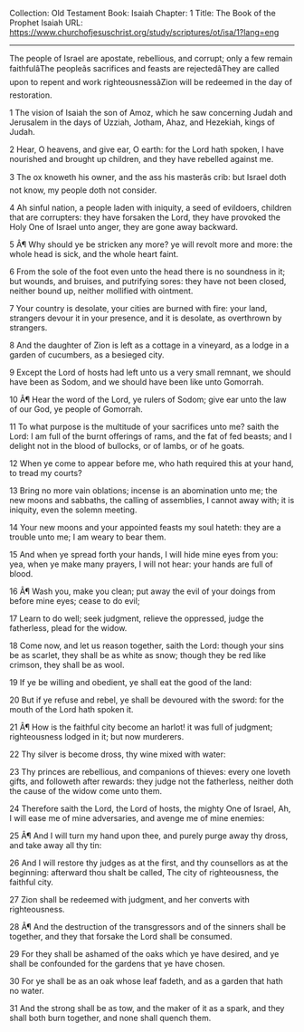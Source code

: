 Collection: Old Testament
Book: Isaiah
Chapter: 1
Title: The Book of the Prophet Isaiah
URL: https://www.churchofjesuschrist.org/study/scriptures/ot/isa/1?lang=eng

---

The people of Israel are apostate, rebellious, and corrupt; only a few remain faithfulâThe peopleâs sacrifices and feasts are rejectedâThey are called upon to repent and work righteousnessâZion will be redeemed in the day of restoration.

1 The vision of Isaiah the son of Amoz, which he saw concerning Judah and Jerusalem in the days of Uzziah, Jotham, Ahaz, and Hezekiah, kings of Judah.

2 Hear, O heavens, and give ear, O earth: for the Lord hath spoken, I have nourished and brought up children, and they have rebelled against me.

3 The ox knoweth his owner, and the ass his masterâs crib: but Israel doth not know, my people doth not consider.

4 Ah sinful nation, a people laden with iniquity, a seed of evildoers, children that are corrupters: they have forsaken the Lord, they have provoked the Holy One of Israel unto anger, they are gone away backward.

5 Â¶ Why should ye be stricken any more? ye will revolt more and more: the whole head is sick, and the whole heart faint.

6 From the sole of the foot even unto the head there is no soundness in it; but wounds, and bruises, and putrifying sores: they have not been closed, neither bound up, neither mollified with ointment.

7 Your country is desolate, your cities are burned with fire: your land, strangers devour it in your presence, and it is desolate, as overthrown by strangers.

8 And the daughter of Zion is left as a cottage in a vineyard, as a lodge in a garden of cucumbers, as a besieged city.

9 Except the Lord of hosts had left unto us a very small remnant, we should have been as Sodom, and we should have been like unto Gomorrah.

10 Â¶ Hear the word of the Lord, ye rulers of Sodom; give ear unto the law of our God, ye people of Gomorrah.

11 To what purpose is the multitude of your sacrifices unto me? saith the Lord: I am full of the burnt offerings of rams, and the fat of fed beasts; and I delight not in the blood of bullocks, or of lambs, or of he goats.

12 When ye come to appear before me, who hath required this at your hand, to tread my courts?

13 Bring no more vain oblations; incense is an abomination unto me; the new moons and sabbaths, the calling of assemblies, I cannot away with; it is iniquity, even the solemn meeting.

14 Your new moons and your appointed feasts my soul hateth: they are a trouble unto me; I am weary to bear them.

15 And when ye spread forth your hands, I will hide mine eyes from you: yea, when ye make many prayers, I will not hear: your hands are full of blood.

16 Â¶ Wash you, make you clean; put away the evil of your doings from before mine eyes; cease to do evil;

17 Learn to do well; seek judgment, relieve the oppressed, judge the fatherless, plead for the widow.

18 Come now, and let us reason together, saith the Lord: though your sins be as scarlet, they shall be as white as snow; though they be red like crimson, they shall be as wool.

19 If ye be willing and obedient, ye shall eat the good of the land:

20 But if ye refuse and rebel, ye shall be devoured with the sword: for the mouth of the Lord hath spoken it.

21 Â¶ How is the faithful city become an harlot! it was full of judgment; righteousness lodged in it; but now murderers.

22 Thy silver is become dross, thy wine mixed with water:

23 Thy princes are rebellious, and companions of thieves: every one loveth gifts, and followeth after rewards: they judge not the fatherless, neither doth the cause of the widow come unto them.

24 Therefore saith the Lord, the Lord of hosts, the mighty One of Israel, Ah, I will ease me of mine adversaries, and avenge me of mine enemies:

25 Â¶ And I will turn my hand upon thee, and purely purge away thy dross, and take away all thy tin:

26 And I will restore thy judges as at the first, and thy counsellors as at the beginning: afterward thou shalt be called, The city of righteousness, the faithful city.

27 Zion shall be redeemed with judgment, and her converts with righteousness.

28 Â¶ And the destruction of the transgressors and of the sinners shall be together, and they that forsake the Lord shall be consumed.

29 For they shall be ashamed of the oaks which ye have desired, and ye shall be confounded for the gardens that ye have chosen.

30 For ye shall be as an oak whose leaf fadeth, and as a garden that hath no water.

31 And the strong shall be as tow, and the maker of it as a spark, and they shall both burn together, and none shall quench them.
